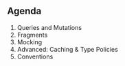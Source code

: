## Agenda

1. Queries and Mutations
2. Fragments
3. Mocking
4. Advanced: Caching & Type Policies
5. Conventions
